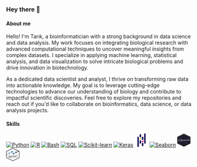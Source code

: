 ### Hey there 👋

#### About me

Hello! I'm Tarık, a bioinformatician with a strong background in data science and data analysis. My work focuses on integrating biological research with advanced computational techniques to uncover meaningful insights from complex datasets. I specialize in applying machine learning, statistical analysis, and data visualization to solve intricate biological problems and drive innovation in biotechnology.

As a dedicated data scientist and analyst, I thrive on transforming raw data into actionable knowledge. My goal is to leverage cutting-edge technologies to advance our understanding of biology and contribute to impactful scientific discoveries. Feel free to explore my repositories and reach out if you'd like to collaborate on bioinformatics, data science, or data analysis projects.

#### Skills

<p align="left">
<a href="https://www.python.org/" target="_blank" rel="noreferrer"><img src="https://raw.githubusercontent.com/danielcranney/readme-generator/main/public/icons/skills/python-colored.svg" width="36" height="36" alt="Python" /></a>
<a href="https://www.r-project.org/" target="_blank" rel="noreferrer"><img src="https://raw.githubusercontent.com/danielcranney/readme-generator/main/public/icons/skills/rlang-colored.svg" width="36" height="36" alt="R" /></a>
<a href="https://www.gnu.org/software/bash/" target="_blank" rel="noreferrer"><img src="https://cdn.simpleicons.org/gnubash/white" width="36" height="36" alt="Bash" /></a>
<a href="https://www.mysql.com/" target="_blank" rel="noreferrer"><img src="https://cdn.simpleicons.org/mysql/white" width="36" height="36" alt="SQL" /></a>
<a href="https://scikit-learn.org/" target="_blank" rel="noreferrer"><img src="https://upload.wikimedia.org/wikipedia/commons/0/05/Scikit_learn_logo_small.svg" width="36" height="36" alt="Scikit-learn" /></a>
<a href="https://keras.io/" target="_blank" rel="noreferrer"><img src="https://upload.wikimedia.org/wikipedia/commons/a/ae/Keras_logo.svg" width="36" height="36" alt="Keras" /></a>
<a href="https://pandas.pydata.org/" target="_blank" rel="noreferrer"><img src="https://raw.githubusercontent.com/devicons/devicon/2ae2a900d2f041da66e950e4d48052658d850630/icons/pandas/pandas-original.svg" width="36" height="36" alt="Pandas" /></a>
<a href="https://seaborn.pydata.org/" target="_blank" rel="noreferrer"><img src="https://seaborn.pydata.org/_images/logo-mark-lightbg.svg" width="36" height="36" alt="Seaborn" /></a>
<a href="https://www.tidyverse.org/" target="_blank" rel="noreferrer"><img src="https://raw.githubusercontent.com/rstudio/hex-stickers/master/SVG/tidyverse.svg" width="36" height="36" alt="Tidyverse" /></a>
<a href="https://ggplot2.tidyverse.org/" target="_blank" rel="noreferrer"><img src="https://raw.githubusercontent.com/rstudio/hex-stickers/master/SVG/ggplot2.svg" width="36" height="36" alt="ggplot2" /></a>
</p>
</p>













